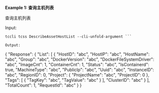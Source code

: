 **Example 1: 查询主机列表**

查询主机列表

Input: 

```
tccli tcss DescribeAssetHostList --cli-unfold-argument ```

Output: 
```
{
    "Response": {
        "List": [
            {
                "HostID": "abc",
                "HostIP": "abc",
                "HostName": "abc",
                "Group": "abc",
                "DockerVersion": "abc",
                "DockerFileSystemDriver": "abc",
                "ImageCnt": 1,
                "ContainerCnt": 1,
                "Status": "abc",
                "IsContainerd": true,
                "MachineType": "abc",
                "PublicIp": "abc",
                "Uuid": "abc",
                "InstanceID": "abc",
                "RegionID": 0,
                "Project": {
                    "ProjectName": "abc",
                    "ProjectID": 0
                },
                "Tags": [
                    {
                        "TagKey": "abc",
                        "TagValue": "abc"
                    }
                ],
                "ClusterID": "abc"
            }
        ],
        "TotalCount": 1,
        "RequestId": "abc"
    }
}
```

